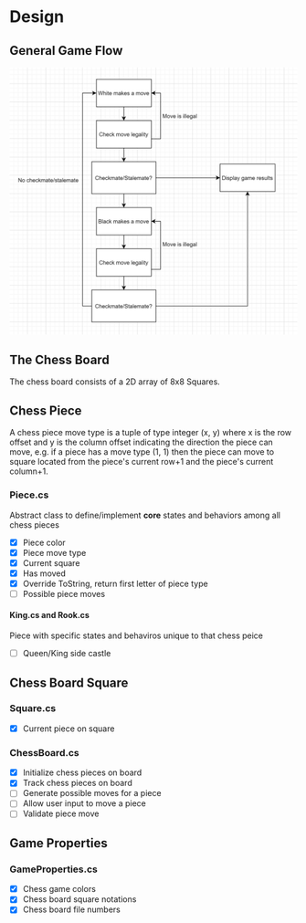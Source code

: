 # Design

## General Game Flow
![](./images/program-design-logic.PNG)  

## The Chess Board
The chess board consists of a 2D array of 8x8 Squares.

## Chess Piece
A chess piece move type is a tuple of type integer (x, y) where x is the row offset and y is the column offset 
indicating the direction the piece can move, e.g. if a piece has a move type (1, 1) then the piece can move to square located from the 
piece's current row+1 and the piece's current column+1.

### Piece.cs  
Abstract class to define/implement <b>core</b> states and behaviors among all chess pieces  
- [x] Piece color  
- [x] Piece move type  
- [x] Current square
- [x] Has moved
- [x] Override ToString, return first letter of piece type
- [ ] Possible piece moves

#### King.cs and Rook.cs
Piece with specific states and behaviros unique to that chess peice
- [ ] Queen/King side castle

## Chess Board Square
### Square.cs 
- [x] Current piece on square

### ChessBoard.cs
- [x] Initialize chess pieces on board
- [x] Track chess pieces on board
- [ ] Generate possible moves for a piece
- [ ] Allow user input to move a piece
- [ ] Validate piece move

## Game Properties
### GameProperties.cs
- [x] Chess game colors
- [x] Chess board square notations
- [x] Chess board file numbers
